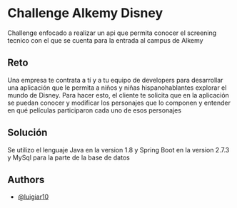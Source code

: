 
# Challenge Alkemy Disney

Challenge enfocado a realizar un api que permita conocer el screening tecnico con el que se cuenta para la entrada al campus de Alkemy


## Reto

Una empresa te contrata a tí y a tu equipo de developers para desarrollar una aplicación
que le permita a niños y niñas hispanohablantes explorar el mundo de Disney. Para hacer
esto, el cliente te solicita que en la aplicación se puedan conocer y modificar los personajes
que lo componen y entender en qué películas participaron cada uno de esos personajes


## Solución

Se utilizo el lenguaje Java en la version 1.8 y Spring Boot en la version 2.7.3 y MySql para la parte de la base de datos
## Authors

- [@luigiar10](https://www.github.com/luigiar10)

